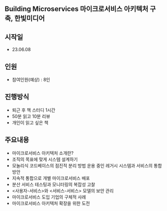 ## Building Microservices 마이크로서비스 아키텍처 구축, 한빛미디어

## 시작일

- 23.06.08

## 인원

- 참여인원(예상) : 8인

## 진행방식

- 퇴근 후 책 스터디 1시간
- 50분 읽고 10분 리뷰
- 개인이 읽고 싶은 책

## 주요내용

- 마이크로서비스 아키텍처 소개란?
- 조직의 목표에 맞게 시스템 설계하기
- 모놀리식 코드베이스의 점진적 분리 방법
 운용 중인 레거시 시스템과 서비스의 통합 방안
- 지속적 통합으로 개별 마이크로서비스 배포
- 분산 서비스 테스팅과 모니터링의 복잡성 고찰
- <사용자-서비스>와 <서비스-서비스> 모델의 보안 관리
- 마이크로서비스 도입 기업의 구체적 사례
- 마이크로서비스 아키텍처 확장을 위한 도전
